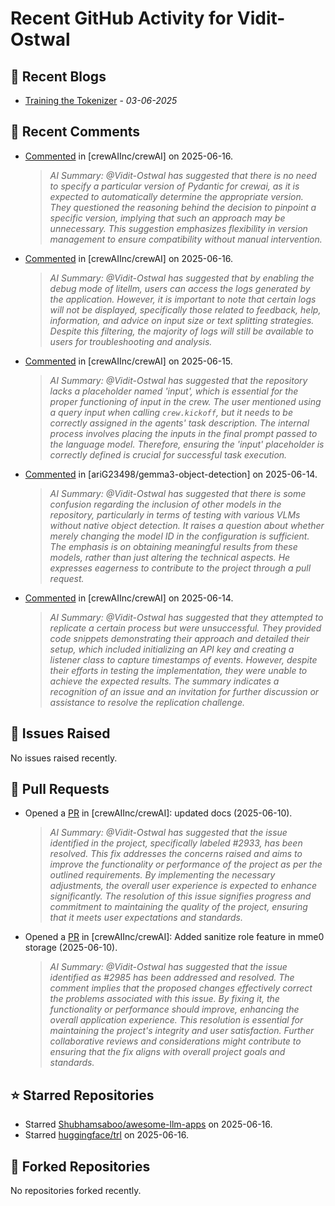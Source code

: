 # Recent GitHub Activity for Vidit-Ostwal

## 📝 Recent Blogs
- [Training the Tokenizer](https://www.notion.so/207e478805d48090b34fcc5c8e8c3c01?v=207e478805d480cfac6c000ca3c80482) - *03-06-2025*
## 💬 Recent Comments
- [Commented](https://github.com/crewAIInc/crewAI/issues/3011#issuecomment-2976916476) in [crewAIInc/crewAI] on 2025-06-16.
  > *AI Summary: @Vidit-Ostwal has suggested that there is no need to specify a particular version of Pydantic for crewai, as it is expected to automatically determine the appropriate version. They questioned the reasoning behind the decision to pinpoint a specific version, implying that such an approach may be unnecessary. This suggestion emphasizes flexibility in version management to ensure compatibility without manual intervention.*
- [Commented](https://github.com/crewAIInc/crewAI/issues/3000#issuecomment-2976169377) in [crewAIInc/crewAI] on 2025-06-16.
  > *AI Summary: @Vidit-Ostwal has suggested that by enabling the debug mode of litellm, users can access the logs generated by the application. However, it is important to note that certain logs will not be displayed, specifically those related to feedback, help, information, and advice on input size or text splitting strategies. Despite this filtering, the majority of logs will still be available to users for troubleshooting and analysis.*
- [Commented](https://github.com/crewAIInc/crewAI/issues/2938#issuecomment-2973864099) in [crewAIInc/crewAI] on 2025-06-15.
  > *AI Summary: @Vidit-Ostwal has suggested that the repository lacks a placeholder named 'input', which is essential for the proper functioning of input in the crew. The user mentioned using a query input when calling `crew.kickoff`, but it needs to be correctly assigned in the agents' task description. The internal process involves placing the inputs in the final prompt passed to the language model. Therefore, ensuring the 'input' placeholder is correctly defined is crucial for successful task execution.*
- [Commented](https://github.com/ariG23498/gemma3-object-detection/issues/12#issuecomment-2972769778) in [ariG23498/gemma3-object-detection] on 2025-06-14.
  > *AI Summary: @Vidit-Ostwal has suggested that there is some confusion regarding the inclusion of other models in the repository, particularly in terms of testing with various VLMs without native object detection. It raises a question about whether merely changing the model ID in the configuration is sufficient. The emphasis is on obtaining meaningful results from these models, rather than just altering the technical aspects. He expresses eagerness to contribute to the project through a pull request.*
- [Commented](https://github.com/crewAIInc/crewAI/issues/3008#issuecomment-2972209087) in [crewAIInc/crewAI] on 2025-06-14.
  > *AI Summary: @Vidit-Ostwal has suggested that they attempted to replicate a certain process but were unsuccessful. They provided code snippets demonstrating their approach and detailed their setup, which included initializing an API key and creating a listener class to capture timestamps of events. However, despite their efforts in testing the implementation, they were unable to achieve the expected results. The summary indicates a recognition of an issue and an invitation for further discussion or assistance to resolve the replication challenge.*

## 🐛 Issues Raised
No issues raised recently.

## 🚀 Pull Requests
- Opened a [PR](https://github.com/crewAIInc/crewAI/pull/2989) in [crewAIInc/crewAI]: updated docs (2025-06-10).
  > *AI Summary: @Vidit-Ostwal has suggested that the issue identified in the project, specifically labeled #2933, has been resolved. This fix addresses the concerns raised and aims to improve the functionality or performance of the project as per the outlined requirements. By implementing the necessary adjustments, the overall user experience is expected to enhance significantly. The resolution of this issue signifies progress and commitment to maintaining the quality of the project, ensuring that it meets user expectations and standards.*
- Opened a [PR](https://github.com/crewAIInc/crewAI/pull/2988) in [crewAIInc/crewAI]: Added sanitize role feature in mme0 storage (2025-06-10).
  > *AI Summary: @Vidit-Ostwal has suggested that the issue identified as #2985 has been addressed and resolved. The comment implies that the proposed changes effectively correct the problems associated with this issue. By fixing it, the functionality or performance should improve, enhancing the overall application experience. This resolution is essential for maintaining the project's integrity and user satisfaction. Further collaborative reviews and considerations might contribute to ensuring that the fix aligns with overall project goals and standards.*

## ⭐ Starred Repositories
- Starred [Shubhamsaboo/awesome-llm-apps](https://github.com/Shubhamsaboo/awesome-llm-apps) on 2025-06-16.
- Starred [huggingface/trl](https://github.com/huggingface/trl) on 2025-06-16.

## 🍴 Forked Repositories
No repositories forked recently.
